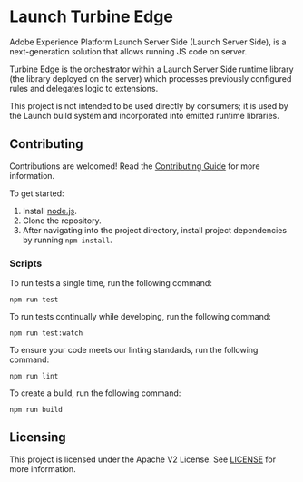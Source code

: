 # Launch Turbine Edge

Adobe Experience Platform Launch Server Side (Launch Server Side), is a next-generation solution that allows running JS code on server.

Turbine Edge is the orchestrator within a Launch Server Side runtime library (the library deployed on the server) which processes previously configured rules and delegates logic to extensions.

This project is not intended to be used directly by consumers; it is used by the Launch build system and incorporated into emitted runtime libraries.

## Contributing

Contributions are welcomed! Read the [Contributing Guide](CONTRIBUTING.md) for more information.

To get started:

1. Install [node.js](https://nodejs.org/).
2. Clone the repository.
3. After navigating into the project directory, install project dependencies by running `npm install`.

### Scripts

To run tests a single time, run the following command:

`npm run test`

To run tests continually while developing, run the following command:

`npm run test:watch`

To ensure your code meets our linting standards, run the following command:

`npm run lint`

To create a build, run the following command:

`npm run build`

## Licensing

This project is licensed under the Apache V2 License. See [LICENSE](LICENSE) for more information.
